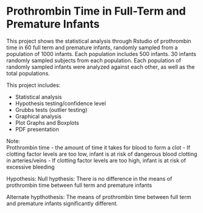 ﻿# Prothrombin Time in Full-Term and Premature Infants
 
This project shows the statistical analysis through Rstudio of prothrombin time in 60 full term and premature infants, randomly sampled from a population of 1000 infants. Each population includes 500 infants. 30 infants randomly sampled subjects from each population. Each population of randomly sampled infants were analyzed against each other, as well as the total populations.
 
This project includes:
  - Statistical analysis
   - Hypothesis testing/confidence level
   - Grubbs tests (outlier testing)
  - Graphical analysis
   - Plot Graphs and Boxplots
 - PDF presentation
 
Note:  
  Prothrombin time - the amount of time it takes for blood to form a clot
    - If clotting factor levels are too low, infant is at risk of dangerous blood clotting in arteries/veins
    - If clotting factor levels are too high, infant is at risk of excessive bleeding
    
Hypothesis:
  Null hypthesis: There is no difference in the means of prothrombin time between full term and premature infants

  Alternate hypthothesis: The means of prothrombin time between full term and premature infants significantly different.
